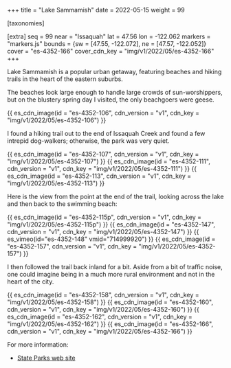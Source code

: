 +++
title = "Lake Sammamish"
date = 2022-05-15
weight = 99

[taxonomies]

[extra]
seq = 99
near = "Issaquah"
lat = 47.56
lon = -122.062
markers = "markers.js"
bounds = {sw = [47.55, -122.072], ne = [47.57, -122.052]}
cover = "es-4352-166"
cover_cdn_key = "img/v1/2022/05/es-4352-166"
+++

Lake Sammamish is a popular urban getaway, featuring beaches and hiking trails in the heart of the eastern suburbs.

<!-- more -->

The beaches look large enough to handle large crowds of sun-worshippers, but on the blustery spring day I visited, the only beachgoers were geese.

{{ es_cdn_image(id = "es-4352-106", cdn_version = "v1", cdn_key = "img/v1/2022/05/es-4352-106") }}

I found a hiking trail out to the end of Issaquah Creek and found a few intrepid dog-walkers; otherwise, the park was very quiet.

{{ es_cdn_image(id = "es-4352-107", cdn_version = "v1", cdn_key = "img/v1/2022/05/es-4352-107") }}
{{ es_cdn_image(id = "es-4352-111", cdn_version = "v1", cdn_key = "img/v1/2022/05/es-4352-111") }}
{{ es_cdn_image(id = "es-4352-113", cdn_version = "v1", cdn_key = "img/v1/2022/05/es-4352-113") }}

Here is the view from the point at the end of the trail, looking across the lake and then back to the swimming beach:

{{ es_cdn_image(id = "es-4352-115p", cdn_version = "v1", cdn_key = "img/v1/2022/05/es-4352-115p") }}
{{ es_cdn_image(id = "es-4352-147", cdn_version = "v1", cdn_key = "img/v1/2022/05/es-4352-147") }}
{{ es_vimeo(id="es-4352-148" vmid="714999920") }}
{{ es_cdn_image(id = "es-4352-157", cdn_version = "v1", cdn_key = "img/v1/2022/05/es-4352-157") }}

I then followed the trail back inland for a bit. Aside from a bit of traffic noise, one could imagine being in a much more rural environment and not in the heart of the city.

{{ es_cdn_image(id = "es-4352-158", cdn_version = "v1", cdn_key = "img/v1/2022/05/es-4352-158") }}
{{ es_cdn_image(id = "es-4352-160", cdn_version = "v1", cdn_key = "img/v1/2022/05/es-4352-160") }}
{{ es_cdn_image(id = "es-4352-162", cdn_version = "v1", cdn_key = "img/v1/2022/05/es-4352-162") }}
{{ es_cdn_image(id = "es-4352-166", cdn_version = "v1", cdn_key = "img/v1/2022/05/es-4352-166") }}

For more information:

* [State Parks web site](https://www.parks.wa.gov/533/Lake-Sammamish)
